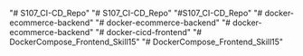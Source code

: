 "# S107_CI-CD_Repo" 
"# S107_CI-CD_Repo" 
"#S107_CI-CD_Repo"
"# docker-ecommerce-backend" 
"# docker-ecommerce-backend" 
"# docker-ecommerce-backend" 
"# docker-cicd-frontend" 
"# DockerCompose_Frontend_Skill15" 
"# DockerCompose_Frontend_Skill15" 
